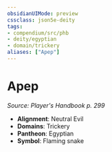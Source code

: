 ```yaml
---
obsidianUIMode: preview
cssclass: json5e-deity
tags:
- compendium/src/phb
- deity/egyptian
- domain/trickery
aliases: ["Apep"]
---
```

# Apep
*Source: Player's Handbook p. 299* 

- **Alignment**: Neutral Evil
- **Domains**: Trickery
- **Pantheon**: Egyptian
- **Symbol**: Flaming snake